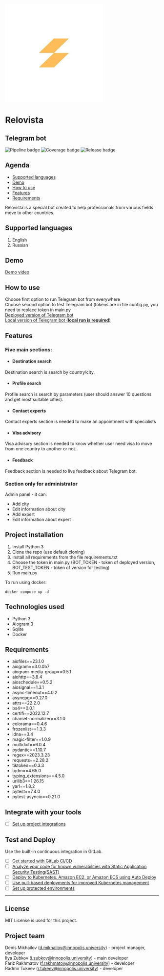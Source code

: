 ![Relovista][relovista-logo]
# Relovista
## Telegram bot

![Pipeline badge][badge-pipeline]
![Coverage badge][badge-coverage]
![Release badge][badge-release]

## Agenda
* [Supported languages](#supported-languages)
* [Demo](#demo)
* [How to use](#how-to-use)
* [Features](#features)
* [Requirements](#requirements)

Relovista is a special bot created to help professionals from various fields move to other countries.

## Supported languages
1) English
2) Russian

## Demo
[Demo video][demo-link]


## How to use
Choose first option to run Telegram bot from everywhere<br>
Choose second option to test Telegram bot (tokens are in file config.py, you need to replace token in main.py<br>
[Deployed version of Telegram bot][telegram-bot-link]<br>
[Local version of Telegram bot (**local run is required**)][telegram-test-bot-link]


## Features

### Five main sections:
* #### Destination search<br>
Destination search is search by country/city.
* #### Profile search<br>
Profile search is search by parameters (user should answer 10 questions and get most suitable cities).
* #### Contact experts<br>
Contact experts section is needed to make an appointment with specialists
* #### Visa advisory
Visa advisory section is needed to know whether user need visa to move from one country to another or not.
* #### Feedback
Feedback section is needed to live feedback about Telegram bot.

### Section only for administrator<br>
Admin panel - it can:
* Add city
* Edit information about city
* Add expert
* Edit information about expert

## Project installation
1. Install Python 3
2. Clone the repo (use default cloning)
3. Install all requirements from the file requirements.txt
4. Choose the token in main.py (BOT_TOKEN - token of deployed version, BOT_TEST_TOKEN - token of version for testing)
5. Run main.py

To run using docker:
```
docker compose up -d
```

## Technologies used
* Python 3
* Aiogram 3
* Sqlite
* Docker

## Requirements
* aiofiles==23.1.0
* aiogram==3.0.0b7
* aiogram-media-group==0.5.1
* aiohttp==3.8.4
* aioschedule==0.5.2
* aiosignal==1.3.1
* async-timeout==4.0.2
* asyncpg==0.27.0
* attrs==22.2.0
* bs4==0.0.1
* certifi==2022.12.7
* charset-normalizer==3.1.0
* colorama==0.4.6
* frozenlist==1.3.3
* idna==3.4
* magic-filter==1.0.9
* multidict==6.0.4
* pydantic==1.10.7
* regex==2023.3.23
* requests==2.28.2
* tiktoken==0.3.3
* tqdm==4.65.0
* typing_extensions==4.5.0
* urllib3==1.26.15
* yarl==1.8.2
* pytest==7.4.0
* pytest-asyncio==0.21.0


## Integrate with your tools

- [ ] [Set up project integrations](https://gitlab.pg.innopolis.university/d.mikhailov/relovista_official/-/settings/integrations)


## Test and Deploy

Use the built-in continuous integration in GitLab.

- [ ] [Get started with GitLab CI/CD](https://docs.gitlab.com/ee/ci/quick_start/index.html)
- [ ] [Analyze your code for known vulnerabilities with Static Application Security Testing(SAST)](https://docs.gitlab.com/ee/user/application_security/sast/)
- [ ] [Deploy to Kubernetes, Amazon EC2, or Amazon ECS using Auto Deploy](https://docs.gitlab.com/ee/topics/autodevops/requirements.html)
- [ ] [Use pull-based deployments for improved Kubernetes management](https://docs.gitlab.com/ee/user/clusters/agent/)
- [ ] [Set up protected environments](https://docs.gitlab.com/ee/ci/environments/protected_environments.html)

***

## License
MIT License is used for this project.

## Project team
Denis Mikhailov (d.mikhailov@innopolis.university) - project manager, developer<br>
Ilya Zubkov (i.zubkov@innopolis.university) - main developer<br>
Fariz Rakhmatov (f.rakhmatov@innopolis.university) - developer<br>
Radmir Tukeev (r.tukeev@innopolis.university) - developer


[relovista-logo]: README_IMG/logo.jpg
[badge-pipeline]: https://gitlab.pg.innopolis.university/i.zubkov/RelovistaBot/badges/main/pipeline.svg
[badge-coverage]: https://gitlab.pg.innopolis.university/i.zubkov/RelovistaBot/badges/main/coverage.svg
[badge-release]: https://gitlab.pg.innopolis.university/i.zubkov/RelovistaBot/-/badges/release.svg
[demo-link]: https://www.youtube.com/watch?v=N_mcxFjSv-A
[telegram-bot-link]: https://t.me/RelovistaBot
[telegram-test-bot-link]: https://t.me/RelovistaTestBot

